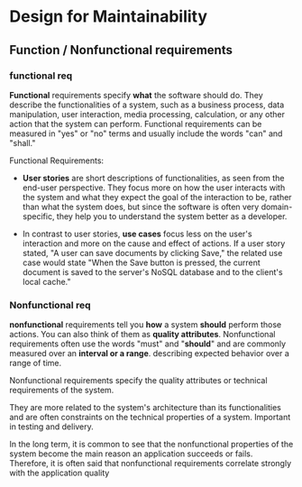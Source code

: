 # Design for Maintainability

## Function / Nonfunctional requirements

### functional req

**Functional** requirements specify **what** the software should do. They describe the functionalities of a system, such as a business process, data manipulation, user interaction, media processing, calculation, or any other action that the system can perform. Functional requirements can be measured in "yes" or "no" terms and usually include the words "can" and "shall."

Functional Requirements:

- **User stories** are short descriptions of functionalities, as seen from the end-user perspective. They focus more on how the user interacts with the system and what they expect the goal of the interaction to be, rather than what the system does, but since the software is often very domain-specific, they help you to understand the system better as a developer.

- In contrast to user stories, **use cases** focus less on the user's interaction and more on the cause and effect of actions. If a user story stated, "A user can save documents by clicking Save," the related use case would state "When the Save button is pressed, the current document is saved to the server's NoSQL database and to the client's local cache."

### Nonfunctional req

**nonfunctional** requirements tell you **how** a system **should** perform those actions. You can also think of them as **quality attributes**. Nonfunctional requirements often use the words "must" and "**should**" and are commonly measured over an **interval or a range**. describing expected behavior over a range of time.

Nonfunctional requirements specify the quality attributes or technical requirements of the system.

They are more related to the system's architecture than its functionalities and are often constraints on the technical properties of a system. Important in testing and delivery. 

In the long term, it is common to see that the nonfunctional properties of the system become the main reason an application succeeds or fails. Therefore, it is often said that nonfunctional requirements correlate strongly with the application quality
